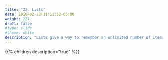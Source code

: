 ```yaml
---
title: "22. Lists"
date: 2018-02-23T11:11:52-06:00
weight: 227
draft: false
#type: slide
#theme: white
description: "Lists give a way to remember an unlimited number of items."
---
```


{{% children description="true" %}}


